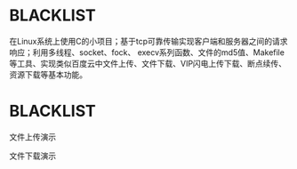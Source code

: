 # BLACKLIST
   在Linux系统上使用C的小项目；基于tcp可靠传输实现客户端和服务器之间的请求响应；利用多线程、socket、fock、
execv系列函数、文件的md5值、Makefile等工具、实现类似百度云中文件上传、文件下载、VIP闪电上传下载、断点续传、
资源下载等基本功能。 
# BLACKLIST

文件上传演示

文件下载演示
